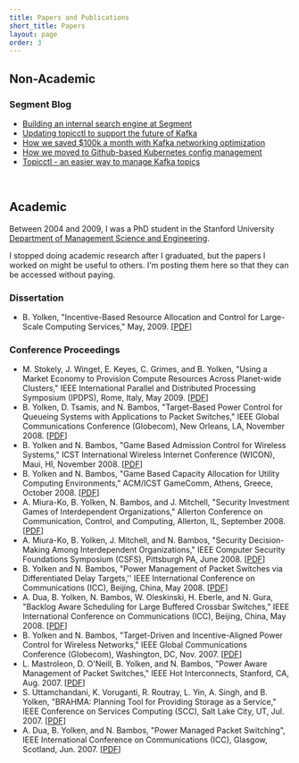 ```yaml
---
title: Papers and Publications
short_title: Papers
layout: page
order: 3
---
```


## Non-Academic

### Segment Blog

- [Building an internal search engine at Segment](https://segment.com/blog/building-an-internal-search-engine-at-segment/)
- [Updating topicctl to support the future of Kafka](https://segment.com/blog/topicctl-v1/)
- [How we saved $100k a month with Kafka networking optimization](https://segment.com/blog/kafka-optimization/)
- [How we moved to Github-based Kubernetes config management](https://segment.com/blog/kubernetes-configuration/)
- [Topicctl - an easier way to manage Kafka topics](https://segment.com/blog/easier-management-of-Kafka-topics-with-topicctl/)

&nbsp;

## Academic

Between 2004 and 2009, I was a PhD student in the Stanford
University
[Department of Management Science and Engineering](https://msande.stanford.edu/).

I stopped doing academic research after I graduated, but
the papers I worked on might be useful to others. I'm
posting them here so that they can be accessed without paying.

### Dissertation
- B. Yolken, "Incentive-Based Resource Allocation and Control for
  Large-Scale Computing Services," May, 2009. [[PDF](https://drive.google.com/file/d/1Kh78HKmymBFtsjTujhY8oF3EmGWM-iic/view?usp=sharing)]

### Conference Proceedings
- M. Stokely, J. Winget, E. Keyes, C. Grimes, and B. Yolken, "Using a
  Market Economy to Provision Compute Resources Across Planet-wide
  Clusters," IEEE International Parallel and Distributed Processing
  Symposium (IPDPS), Rome, Italy, May 2009.
  [[PDF](https://drive.google.com/file/d/1JH2WP1BRHHVLXuptyzQK3habFgvxDsht/view?usp=sharing)]
- B. Yolken, D. Tsamis, and N. Bambos, "Target-Based Power Control for
  Queueing Systems with Applications to Packet Switches," IEEE Global
  Communications Conference (Globecom), New Orleans, LA, November 2008.
  [[PDF](https://drive.google.com/file/d/1L9pafKXhxGeljNixOxEC2kfdkciz87BB/view?usp=sharing)]
- B. Yolken and N. Bambos, "Game Based Admission Control for Wireless
  Systems," ICST International Wireless Internet Conference (WICON), Maui, HI, November 2008.
  [[PDF](https://drive.google.com/file/d/1yegqwgnz8E_T2IecP2kH3cMB8LtH2STi/view?usp=sharing)]
- B. Yolken and N. Bambos, "Game Based Capacity Allocation for Utility
  Computing Environments," ACM/ICST GameComm, Athens, Greece, October 2008.
  [[PDF](https://drive.google.com/file/d/1TDF6tQdQ9X-17IqpoILX7xV2OQZSZ011/view?usp=sharing)]
- A. Miura-Ko, B. Yolken, N. Bambos, and J. Mitchell, "Security
  Investment Games of Interdependent Organizations," Allerton Conference on Communication,
  Control, and Computing, Allerton, IL, September 2008.
  [[PDF](https://drive.google.com/file/d/11ogVsJ5KXiglDDMlAasICTSPxQr2DGYP/view?usp=sharing)]
- A. Miura-Ko, B. Yolken, J. Mitchell, and N. Bambos, "Security
  Decision-Making Among Interdependent Organizations," IEEE Computer
  Security Foundations Symposium (CSFS), Pittsburgh PA, June 2008.
  [[PDF](https://drive.google.com/file/d/1DwqxiAbbTGH_MMbys29ixPeQQ3sLyjNO/view?usp=sharing)]
- B. Yolken and N. Bambos, "Power Management of Packet Switches via
  Differentiated Delay Targets,''  IEEE International Conference on
  Communications (ICC),  Beijing, China, May 2008.
  [[PDF](https://drive.google.com/file/d/1C_KXZ3ICVG0cJgV99GNvPmxoFInXeU1G/view?usp=sharing)]
- A. Dua, B. Yolken, N. Bambos, W. Oleskinski, H. Eberle, and N. Gura,
  "Backlog Aware Scheduling for Large Buffered Crossbar Switches,"
  IEEE International Conference on Communications (ICC),  Beijing,
  China, May 2008.
  [[PDF](https://drive.google.com/file/d/12AjbMQOqw3iqyqdlrFRctB8-o0NfmSfT/view?usp=sharing)]
- B. Yolken and N. Bambos, "Target-Driven and Incentive-Aligned Power
  Control for Wireless Networks," IEEE Global Communications
  Conference (Globecom), Washington, DC, Nov. 2007.
  [[PDF](https://drive.google.com/file/d/1HzyI6qJ0On5Nf2EZh1aMYF64Po96HRGT/view?usp=sharing)]
- L. Mastroleon,  D. O'Neill, B. Yolken, and N. Bambos, "Power Aware
  Management of Packet Switches," IEEE Hot Interconnects, Stanford, CA,
  Aug. 2007.
  [[PDF](https://drive.google.com/file/d/1RGlUmQeGt-rq_92z1b62GWi8G-18uA4k/view?usp=sharing)]
- S. Uttamchandani, K. Voruganti, R. Routray, L. Yin, A. Singh, and B.
  Yolken, "BRAHMA: Planning Tool for Providing Storage as a Service,"
  IEEE Conference on Services Computing (SCC), Salt Lake City, UT,
  Jul. 2007.
  [[PDF](https://drive.google.com/file/d/1aeM3u6zBIwr8oiC-VPA4qKZ9ZUodJcxj/view?usp=sharing)]
- A. Dua, B. Yolken, and N. Bambos, "Power Managed Packet Switching",
  IEEE International Conference on Communications (ICC), Glasgow,
  Scotland, Jun. 2007.
  [[PDF](https://drive.google.com/file/d/1LSH7DyP1TX6UcR3cEEXrmoSR5Y7CCObX/view?usp=sharing)]
